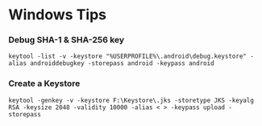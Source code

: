# Windows Tips

### Debug SHA-1 & SHA-256 key
`keytool -list -v -keystore "%USERPROFILE%\.android\debug.keystore" -alias androiddebugkey -storepass android -keypass android`
### Create a Keystore 
`keytool -genkey -v -keystore F:\Keystore\.jks -storetype JKS -keyalg RSA -keysize 2048 -validity 10000 -alias < > -keypass upload -storepass `

